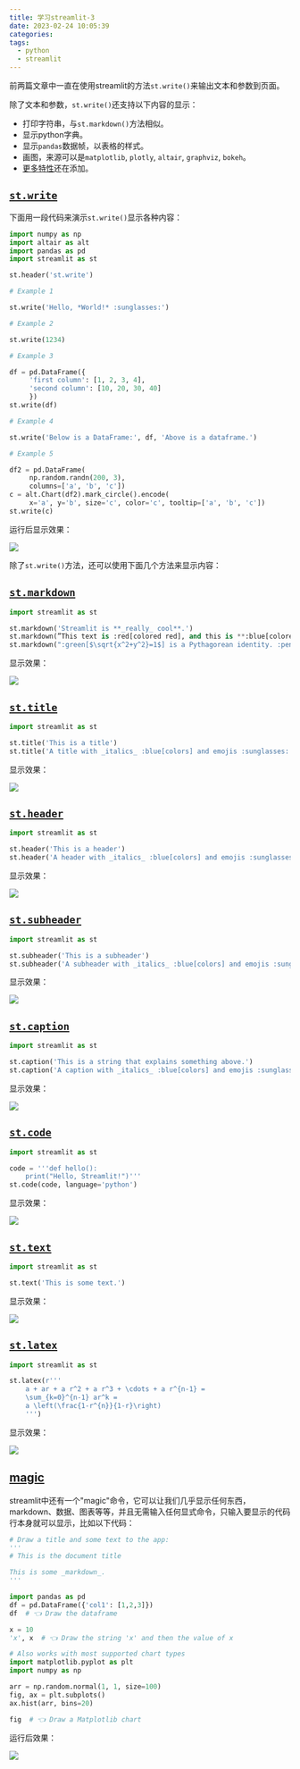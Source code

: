 ```yaml
---
title: 学习streamlit-3
date: 2023-02-24 10:05:39
categories:
tags:
  - python
  - streamlit
---
```


前两篇文章中一直在使用streamlit的方法`st.write()`来输出文本和参数到页面。

除了文本和参数，`st.write()`还支持以下内容的显示：

- 打印字符串，与`st.markdown()`方法相似。
- 显示python字典。
- 显示`pandas`数据帧，以表格的样式。
- 画图，来源可以是`matplotlib`, `plotly`, `altair`, `graphviz`, `bokeh`。
- [更多特性](https://docs.streamlit.io/library/api-reference/write-magic/st.write)还在添加。

<!-- more -->

## [`st.write`](https://docs.streamlit.io/library/api-reference/write-magic/st.write)

下面用一段代码来演示`st.write()`显示各种内容：

``` python
import numpy as np
import altair as alt
import pandas as pd
import streamlit as st

st.header('st.write')

# Example 1

st.write('Hello, *World!* :sunglasses:')

# Example 2

st.write(1234)

# Example 3

df = pd.DataFrame({
     'first column': [1, 2, 3, 4],
     'second column': [10, 20, 30, 40]
     })
st.write(df)

# Example 4

st.write('Below is a DataFrame:', df, 'Above is a dataframe.')

# Example 5

df2 = pd.DataFrame(
     np.random.randn(200, 3),
     columns=['a', 'b', 'c'])
c = alt.Chart(df2).mark_circle().encode(
     x='a', y='b', size='c', color='c', tooltip=['a', 'b', 'c'])
st.write(c)
```

运行后显示效果：

![](https://imgs.boringhex.top/blog/20230224104825.png)

除了`st.write()`方法，还可以使用下面几个方法来显示内容：

## [`st.markdown`](https://docs.streamlit.io/library/api-reference/text/st.markdown)

``` python
import streamlit as st

st.markdown('Streamlit is **_really_ cool**.')
st.markdown(”This text is :red[colored red], and this is **:blue[colored]** and bold.”)
st.markdown(":green[$\sqrt{x^2+y^2}=1$] is a Pythagorean identity. :pencil:")
```

显示效果：

![](https://imgs.boringhex.top/blog/20230224110414.png)

## [`st.title`](https://docs.streamlit.io/library/api-reference/text/st.title)

``` python
import streamlit as st

st.title('This is a title')
st.title('A title with _italics_ :blue[colors] and emojis :sunglasses:')
```

显示效果：

![](https://imgs.boringhex.top/blog/20230224110656.png)

## [`st.header`](https://docs.streamlit.io/library/api-reference/text/st.header)

``` python
import streamlit as st

st.header('This is a header')
st.header('A header with _italics_ :blue[colors] and emojis :sunglasses:')
```

显示效果：

![](https://imgs.boringhex.top/blog/20230224110928.png)

## [`st.subheader`](https://docs.streamlit.io/library/api-reference/text/st.subheader)

``` python
import streamlit as st

st.subheader('This is a subheader')
st.subheader('A subheader with _italics_ :blue[colors] and emojis :sunglasses:')
```

显示效果：

![](https://imgs.boringhex.top/blog/20230224111133.png)

## [`st.caption`](https://docs.streamlit.io/library/api-reference/text/st.caption)

``` python
import streamlit as st

st.caption('This is a string that explains something above.')
st.caption('A caption with _italics_ :blue[colors] and emojis :sunglasses:')
```

显示效果：

![](https://imgs.boringhex.top/blog/20230224111355.png)

## [`st.code`](https://docs.streamlit.io/library/api-reference/text/st.code)

``` python
import streamlit as st

code = '''def hello():
    print("Hello, Streamlit!")'''
st.code(code, language='python')
```

显示效果：

![](https://imgs.boringhex.top/blog/20230224111655.png)

## [`st.text`](https://docs.streamlit.io/library/api-reference/text/st.text)

``` python
import streamlit as st

st.text('This is some text.')
```

显示效果：

![](https://imgs.boringhex.top/blog/20230224111844.png)

## [`st.latex`](https://docs.streamlit.io/library/api-reference/text/st.latex)

``` python
import streamlit as st

st.latex(r'''
    a + ar + a r^2 + a r^3 + \cdots + a r^{n-1} =
    \sum_{k=0}^{n-1} ar^k =
    a \left(\frac{1-r^{n}}{1-r}\right)
    ''')
```

显示效果：

![](https://imgs.boringhex.top/blog/20230224112141.png)

## [magic](https://docs.streamlit.io/library/api-reference/write-magic/magic)

streamlit中还有一个"magic"命令，它可以让我们几乎显示任何东西，markdown、数据、图表等等，并且无需输入任何显式命令，只输入要显示的代码行本身就可以显示，比如以下代码：

``` python
# Draw a title and some text to the app:
'''
# This is the document title

This is some _markdown_.
'''

import pandas as pd
df = pd.DataFrame({'col1': [1,2,3]})
df  # 👈 Draw the dataframe

x = 10
'x', x  # 👈 Draw the string 'x' and then the value of x

# Also works with most supported chart types
import matplotlib.pyplot as plt
import numpy as np

arr = np.random.normal(1, 1, size=100)
fig, ax = plt.subplots()
ax.hist(arr, bins=20)

fig  # 👈 Draw a Matplotlib chart
```

运行后效果：

![](https://imgs.boringhex.top/blog/20230224115106.png)
